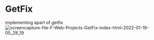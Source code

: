 # GetFix
implementing apart of getfix![screencapture-file-F-Web-Projects-GetFix-index-html-2022-01-19-05_28_19](https://user-images.githubusercontent.com/83379822/150073013-b90f62ac-f197-4969-9226-c7f9c8b17792.png)

